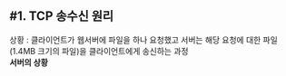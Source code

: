 ## #1. TCP 송수신 원리  
상황 : 클라이언트가 웹서버에 파일을 하나 요청했고 서버는 해당 요청에 대한 파일(1.4MB 크기의 파일)을 클라이언트에게 송신하는 과정  
**서버의 상황**  
